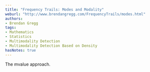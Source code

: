 ```yaml
---
title: "Frequency Trails: Modes and Modality"
weburl: "http://www.brendangregg.com/FrequencyTrails/modes.html"
authors:
- Brendan Gregg
tags:
- Mathematics
- Statistics
- Multimodality Detection
- Multimodality Detection Based on Density
hasNotes: true
---
```


The mvalue approach.
